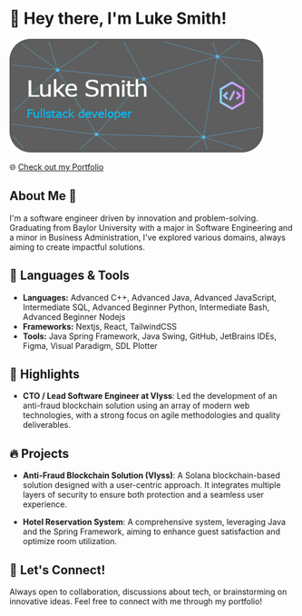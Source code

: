 # 👋 Hey there, I'm Luke Smith!

![Banner Image](github-header-image.png) 

🌐 [Check out my Portfolio](https://lukesmith25.github.io/PortfolioWebsite/)

## About Me 🚀

I'm a software engineer driven by innovation and problem-solving. Graduating from Baylor University with a major in Software Engineering and a minor in Business Administration, I've explored various domains, always aiming to create impactful solutions.

## 🧰 Languages & Tools

- **Languages:** Advanced C++, Advanced Java, Advanced JavaScript, Intermediate SQL, Advanced Beginner Python,
Intermediate Bash, Advanced Beginner Nodejs
- **Frameworks:** Nextjs, React, TailwindCSS
- **Tools:** Java Spring Framework, Java Swing, GitHub, JetBrains IDEs, Figma, Visual Paradigm, SDL Plotter

## 🌟 Highlights

- **CTO / Lead Software Engineer at Vlyss**: Led the development of an anti-fraud blockchain solution using an array of modern web technologies, with a strong focus on agile methodologies and quality deliverables.

## 🔥 Projects

- **Anti-Fraud Blockchain Solution (Vlyss)**: A Solana blockchain-based solution designed with a user-centric approach. It integrates multiple layers of security to ensure both protection and a seamless user experience.
  
- **Hotel Reservation System**: A comprehensive system, leveraging Java and the Spring Framework, aiming to enhance guest satisfaction and optimize room utilization.

## 🤝 Let's Connect!

Always open to collaboration, discussions about tech, or brainstorming on innovative ideas. Feel free to connect with me through my portfolio!
